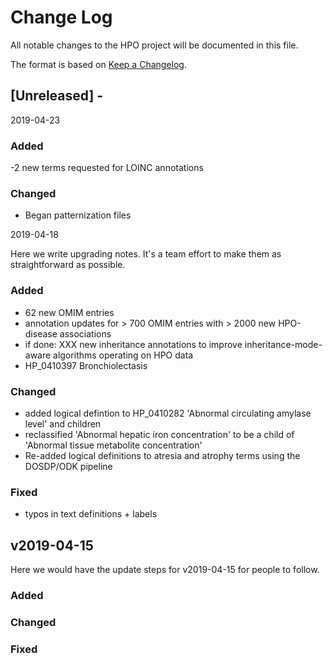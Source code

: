 
# Change Log
All notable changes to the HPO project will be documented in this file.
 
The format is based on [Keep a Changelog](http://keepachangelog.com/).
 
## [Unreleased] - 
2019-04-23

### Added
-2  new terms requested for LOINC annotations

### Changed

- Began patternization files



2019-04-18
 
Here we write upgrading notes. It's a team effort to make them as
straightforward as possible.
 
### Added
- 62 new OMIM entries
- annotation updates for > 700 OMIM entries with > 2000 new HPO-disease associations
- if done: XXX new inheritance annotations to improve inheritance-mode-aware algorithms operating on HPO data
- HP_0410397 Bronchiolectasis


### Changed
- added logical defintion to HP_0410282 'Abnormal circulating amylase level' and children
- reclassified 'Abnormal hepatic iron concentration' to be a child of 'Abnormal tissue metabolite concentration'
- Re-added logical definitions to atresia and atrophy terms using the DOSDP/ODK pipeline
 
### Fixed

- typos in text definitions  + labels 
 
## v2019-04-15
  
Here we would have the update steps for v2019-04-15 for people to follow.
 
### Added
 
### Changed
  
### Fixed

 
